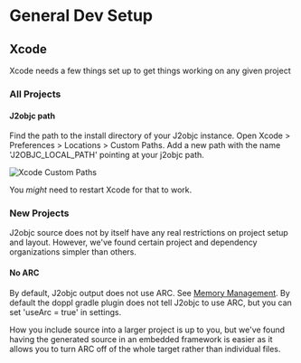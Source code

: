 # General Dev Setup

## Xcode

Xcode needs a few things set up to get things working on any given project

### All Projects

#### J2objc path

Find the path to the install directory of your J2objc instance. Open Xcode > Preferences > Locations > Custom Paths. Add a new path with the name 'J2OBJC_LOCAL_PATH' pointing at your j2objc path.

![Xcode Custom Paths](https://s3.amazonaws.com/dopplmaven/docimages/xcodeprefs.png "Xcode Custom Paths")

You *might* need to restart Xcode for that to work.

### New Projects

J2objc source does not by itself have any real restrictions on project setup and layout. However, we've found certain project and dependency organizations simpler than others.

#### No ARC

By default, J2objc output does not use ARC. See [Memory Management](http://j2objc.org/docs/Memory-Management.html). By default the doppl gradle plugin does not tell J2objc to use ARC, but you can set 'useArc = true' in settings.

How you include source into a larger project is up to you, but we've found having the generated source in an embedded framework is easier as it allows you to turn ARC off of the whole target rather than individual files.

